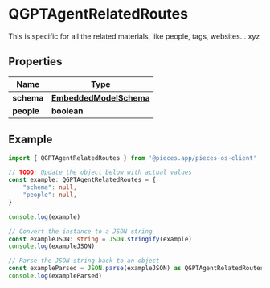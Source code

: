 
# QGPTAgentRelatedRoutes

This is specific for all the related materials, like people, tags, websites... xyz

## Properties

Name | Type
------------ | -------------
**schema** | [**EmbeddedModelSchema**](EmbeddedModelSchema)
**people** | **boolean**

## Example

```typescript
import { QGPTAgentRelatedRoutes } from '@pieces.app/pieces-os-client'

// TODO: Update the object below with actual values
const example: QGPTAgentRelatedRoutes = {
    "schema": null,
    "people": null,
}

console.log(example)

// Convert the instance to a JSON string
const exampleJSON: string = JSON.stringify(example)
console.log(exampleJSON)

// Parse the JSON string back to an object
const exampleParsed = JSON.parse(exampleJSON) as QGPTAgentRelatedRoutes
console.log(exampleParsed)
```


